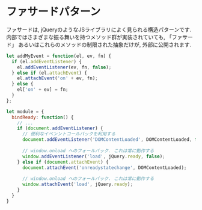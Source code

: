 # ファサードパターン

ファサードは, jQueryのようなJSライブラリによく見られる構造パターンです. 
内部ではさまざまな振る舞いを持つメソッド群が実装されていても, 「ファサード」
あるいはこれらのメソッドの制限された抽象だけが, 外部に公開されます.

```js
let addMyEvent = function(el, ev, fn) {
  if (el.addEventListener) {
    el.addEventListener(ev, fn, false);
  } else if (el.attachEvent) {
    el.attachEvent('on' + ev, fn);
  } else {
    el['on' + ev] = fn;
  }
};
```

```js
let module = {
  bindReady: function() {
    // ...
    if (document.addEventListener) {
      // 便利なイベンントコールバックを利用する
      document.addEventListener('DOMContentLoaded', DOMContentLoaded, false);
      
      // window.onload へのフォールバック. これは常に動作する
      window.addEventListener('load', jQuery.ready, false);
    } else if (document.attachEvent) {
      document.attachEvent('onreadystatechange', DOMContentLoaded);
      
      // window.onload へのフォールバック. これは常に動作する
      window.attachEvent('load', jQuery.ready);
    }
  }
}
```
